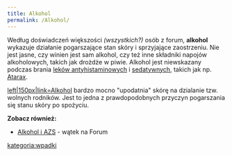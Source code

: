 ```yaml
---
title: Alkohol
permalink: /Alkohol/
---
```


Według doświadczeń większości *(wszystkich?)* osób z forum, **alkohol** wykazuje działanie pogarszające stan skóry i sprzyjające zaostrzeniu. Nie jest jasne, czy winien jest sam alkohol, czy też inne składniki napojów alkoholowych, takich jak drożdże w piwie. Alkohol jest niewskazany podczas brania [leków antyhistaminowych](/Leki_antyhistaminowe "wikilink") i [sedatywnych](/Leki_sedatywne "wikilink"), takich jak np. [Atarax](/Atarax "wikilink").

[left|150px|link=Alkohol](/Image:Impreza.png "wikilink") bardzo mocno "upodatnia" skórę na dzialanie tzw. wolnych rodników. Jest to jedna z prawdopodobnych przyczyn pogarszania się stanu skóry po spożyciu.

**Zobacz również:**

-   [Alkohol i AZS](http://www.atopowe-zapalenie.pl/forum/viewtopic.php?f=3&t=1580) - wątek na Forum

[kategoria:wpadki](/kategoria:wpadki "wikilink")